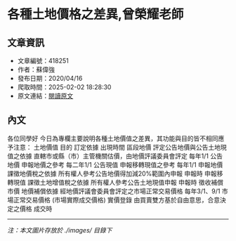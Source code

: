 # 各種土地價格之差異,曾榮耀老師

## 文章資訊
- 文章編號：418251
- 作者：蘇偉強
- 發布日期：2020/04/16
- 爬取時間：2025-02-02 18:28:30
- 原文連結：[閱讀原文](https://real-estate.get.com.tw/Columns/detail.aspx?no=418251)

## 內文
各位同學好
今日為專欄主要說明各種土地價值之差異，其功能與目的皆不相同應予注意：
土地價值
目的
訂定依據
出現時間
區段地價
評定公告地價與公告土地現值之依據
直轄市或縣（市）主管機關估價，由地價評議委員會評定
每年1/1
公告地價
申報地價之參考
每二年1/1
公告現值
申報移轉現值之參考
每年1/1
申報地價
課徵地價稅之依據
所有權人參考公告地價得加減20%範圍內申報
申報時
申報移轉現值
課徵土地增值稅之依據
所有權人參考公告土地現值申報
申報時
徵收補償市價
地價補償依據
經地價評議會委員會評定之市場正常交易價格
每年3/1、9/1
市場正常交易價格
(市場實際成交價格)
實價登錄
由買賣雙方基於自由意思，合意決定之價格
成交時

---
*注：本文圖片存放於 ./images/ 目錄下*
